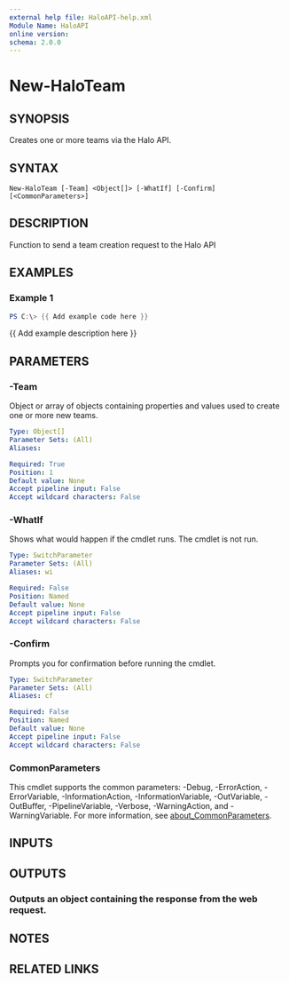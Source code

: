 ```yaml
---
external help file: HaloAPI-help.xml
Module Name: HaloAPI
online version:
schema: 2.0.0
---
```


# New-HaloTeam

## SYNOPSIS
Creates one or more teams via the Halo API.

## SYNTAX

```
New-HaloTeam [-Team] <Object[]> [-WhatIf] [-Confirm] [<CommonParameters>]
```

## DESCRIPTION
Function to send a team creation request to the Halo API

## EXAMPLES

### Example 1
```powershell
PS C:\> {{ Add example code here }}
```

{{ Add example description here }}

## PARAMETERS

### -Team
Object or array of objects containing properties and values used to create one or more new teams.

```yaml
Type: Object[]
Parameter Sets: (All)
Aliases:

Required: True
Position: 1
Default value: None
Accept pipeline input: False
Accept wildcard characters: False
```

### -WhatIf
Shows what would happen if the cmdlet runs.
The cmdlet is not run.

```yaml
Type: SwitchParameter
Parameter Sets: (All)
Aliases: wi

Required: False
Position: Named
Default value: None
Accept pipeline input: False
Accept wildcard characters: False
```

### -Confirm
Prompts you for confirmation before running the cmdlet.

```yaml
Type: SwitchParameter
Parameter Sets: (All)
Aliases: cf

Required: False
Position: Named
Default value: None
Accept pipeline input: False
Accept wildcard characters: False
```

### CommonParameters
This cmdlet supports the common parameters: -Debug, -ErrorAction, -ErrorVariable, -InformationAction, -InformationVariable, -OutVariable, -OutBuffer, -PipelineVariable, -Verbose, -WarningAction, and -WarningVariable. For more information, see [about_CommonParameters](http://go.microsoft.com/fwlink/?LinkID=113216).

## INPUTS

## OUTPUTS

### Outputs an object containing the response from the web request.
## NOTES

## RELATED LINKS
